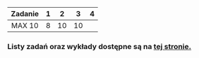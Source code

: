 | Zadanie 	| 1 	|  2 	|  3 	| 4 	|
|:-------:	|:-:	|:--:	|:--:	|:-:	|
|  MAX 10 	| 8 	| 10 	| 10 	|   	|


<h3>Listy zadań oraz wykłady dostępne są na <a href="https://github.com/mariuszgil/designing-and-implementing-php-apps-course">tej stronie.</a>

